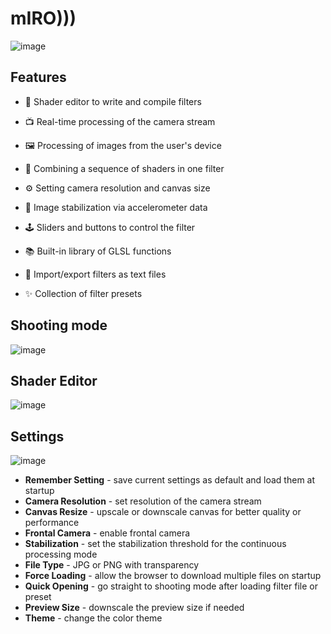 # mIRO)))
![image](https://user-images.githubusercontent.com/38255514/169018816-031b5d0a-fb80-495b-bfab-2cebc55c0d02.png)

## Features
- 📝 Shader editor to write and compile filters
- 📺 Real-time processing of the camera stream 
- 🖼 Processing of images from the user's device
- 🧩 Combining a sequence of shaders in one filter

- ⚙ Setting camera resolution and canvas size
- 🎢 Image stabilization via accelerometer data

- 🕹 Sliders and buttons to control the filter
- 📚 Built-in library of GLSL functions
- 💾 Import/export filters as text files
- ✨ Collection of filter presets


## Shooting mode
![image](https://user-images.githubusercontent.com/38255514/169022343-ddc08879-c318-4ee9-8ce5-0ccdde6c9870.png)
## Shader Editor
![image](https://user-images.githubusercontent.com/38255514/169022148-9793b82e-c018-44f2-9e44-9f91a0f81adb.png)
## Settings
![image](https://user-images.githubusercontent.com/38255514/169022779-f89b60b9-be10-4e90-818f-dbefb9886ebe.png)
- **Remember Setting** - save current settings as default and load them at startup
- **Camera Resolution** - set resolution of the camera stream 
- **Canvas Resize** - upscale or downscale canvas for better quality or performance
- **Frontal Camera** - enable frontal camera
- **Stabilization** - set the stabilization threshold for the continuous processing mode
- **File Type** - JPG or PNG with transparency
- **Force Loading** - allow the browser to download multiple files on startup
- **Quick Opening** - go straight to shooting mode after loading filter file or preset
- **Preview Size** - downscale the preview size if needed
- **Theme** - change the color theme
